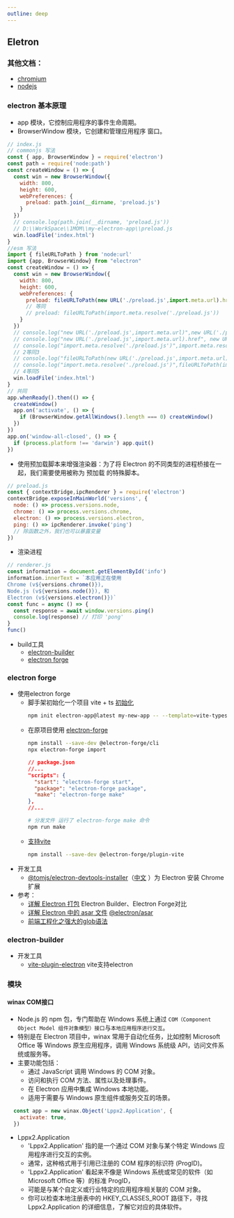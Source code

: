 ```yaml
---
outline: deep
---
```

## Eletron
### 其他文档：
- [chromium](https://www.chromium.org/chromium-projects/)
- [nodejs](https://nodejs.org/en/learn/getting-started/introduction-to-nodejs)
### electron 基本原理
- app 模块，它控制应用程序的事件生命周期。
- BrowserWindow 模块，它创建和管理应用程序 窗口。
```js
// index.js
// commonjs 写法
const { app, BrowserWindow } = require('electron')
const path = require('node:path')
const createWindow = () => {
  const win = new BrowserWindow({
    width: 800,
    height: 600,
    webPreferences: {
      preload: path.join(__dirname, 'preload.js')
    }
  })
  // console.log(path.join(__dirname, 'preload.js'))
  // D:\\WorkSpace\\1MOM\\my-electron-app\\preload.js
  win.loadFile('index.html')
}
//esm 写法
import { fileURLToPath } from 'node:url'
import {app, BrowserWindow} from "electron"
const createWindow = () => {
  const win = new BrowserWindow({
    width: 800,
    height: 600,
    webPreferences: {
      preload: fileURLToPath(new URL('./preload.js',import.meta.url).href)
      // 等同
      // preload: fileURLToPath(import.meta.resolve('./preload.js'))
    }
  })
  // console.log("new URL('./preload.js',import.meta.url)",new URL('./preload.js',import.meta.url))//1
  // console.log("new URL('./preload.js',import.meta.url).href", new URL('./preload.js',import.meta.url).href) //2
  // console.log("import.meta.resolve('./preload.js')",import.meta.resolve('./preload.js'))//3
  // 2等同3
  // console.log("fileURLToPath(new URL('./preload.js',import.meta.url).href)",fileURLToPath(new URL('./preload.js',import.meta.url).href))//4
  // console.log("import.meta.resolve('./preload.js')",fileURLToPath(import.meta.resolve('./preload.js')))//5
  // 4等同5
  win.loadFile('index.html')
}
// 共同
app.whenReady().then(() => {
  createWindow()
  app.on('activate', () => {
    if (BrowserWindow.getAllWindows().length === 0) createWindow()
  })
})
app.on('window-all-closed', () => {
  if (process.platform !== 'darwin') app.quit()
})
```
- 使用预加载脚本来增强渲染器：为了将 Electron 的不同类型的进程桥接在一起，我们需要使用被称为 预加载 的特殊脚本。
```js
// preload.js
const { contextBridge,ipcRenderer } = require('electron')
contextBridge.exposeInMainWorld('versions', {
  node: () => process.versions.node,
  chrome: () => process.versions.chrome,
  electron: () => process.versions.electron,
  ping: () => ipcRenderer.invoke('ping')
  // 除函数之外，我们也可以暴露变量
})
```
- 渲染进程
```js
// renderer.js
const information = document.getElementById('info')
information.innerText = `本应用正在使用 
Chrome (v${versions.chrome()}), 
Node.js (v${versions.node()}), 和 
Electron (v${versions.electron()})`
const func = async () => {
  const response = await window.versions.ping()
  console.log(response) // 打印 'pong'
}
func()
```
- build工具
  - [electron-builder](https://www.electron.build/)
  - [electron forge](https://www.electronforge.io/)
### electron forge
- 使用electron forge
  - 脚手架初始化一个项目 vite + ts [初始化](https://www.electronforge.io/templates/vite-+-typescript)
    ```bash
    npm init electron-app@latest my-new-app -- --template=vite-typescript
    ```
  - 在原项目使用 [electron-forge](https://www.electronjs.org/zh/docs/latest/tutorial/%E6%89%93%E5%8C%85%E6%95%99%E7%A8%8B)
    ```bash
    npm install --save-dev @electron-forge/cli
    npx electron-forge import
    ```
    ```json
    // package.json
    //...
    "scripts": {
      "start": "electron-forge start",
      "package": "electron-forge package",
      "make": "electron-forge make"
    },
    //...
    ```
    ```bash
    # 分发文件 运行了 electron-forge make 命令
    npm run make
    ```
  - [支持vite](https://www.electronforge.io/config/plugins/vite)
    ```bash
    npm install --save-dev @electron-forge/plugin-vite
    ```
- 开发工具
  - [@tomjs/electron-devtools-installer](https://www.npmjs.com/package/@tomjs/electron-devtools-installer)（[中文](https://github.com/tomjs/electron-devtools-installer/blob/HEAD/README.zh_CN.md) ）为 Electron 安装 Chrome 扩展
- 参考：
  - [详解 Electron 打包](https://juejin.cn/post/7250085815430430781) Electron Builder、Electron Forge对比
  - [详解 Electron 中的 asar 文件](https://juejin.cn/post/7213171235577036860) [@electron/asar](https://github.com/electron/asar)
  - [前端工程化之强大的glob语法](https://juejin.cn/post/6876363718578405384)
### electron-builder
- 开发工具
  - [vite-plugin-electron](https://www.npmjs.com/package/vite-plugin-electron) vite支持electron
### 模块
#### winax COM接口
- Node.js 的 npm 包，专门帮助在 Windows 系统上通过 `COM（Component Object Model 组件对象模型）接口`与`本地应用程序进行交互`。
- 特别是在 Electron 项目中，winax 常用于自动化任务，比如控制 Microsoft Office 等 Windows 原生应用程序，调用 Windows 系统级 API，访问文件系统或服务等。
- 主要功能包括：
  - 通过 JavaScript 调用 Windows 的 COM 对象。
  - 访问和执行 COM 方法、属性以及处理事件。
  - 在 Electron 应用中集成 Windows 本地功能。
  - 适用于需要与 Windows 原生组件或服务交互的场景。
```js
  const app = new winax.Object('Lppx2.Application', {
    activate: true,
  })
```
- Lppx2.Application
  - 'Lppx2.Application' 指的是一个通过 COM 对象与某个特定 Windows 应用程序进行交互的实例。
  - 通常，这种格式用于引用已注册的 COM 程序的标识符 (ProgID)。
  - 'Lppx2.Application' 看起来不像是 Windows 系统或常见的软件（如 Microsoft Office 等）的标准 ProgID，
  - 可能是与某个自定义或行业特定的应用程序相关联的 COM 对象。
  - 你可以检查本地注册表中的 HKEY_CLASSES_ROOT 路径下，寻找 Lppx2.Application 的详细信息，了解它对应的具体软件。
